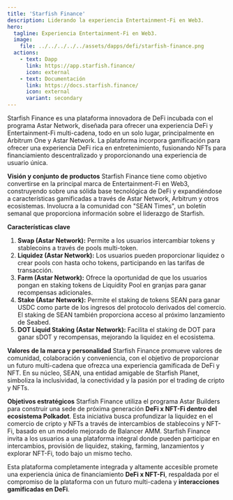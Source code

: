 ```yaml
---
title: 'Starfish Finance'
description: Liderando la experiencia Entertainment-Fi en Web3.
hero:
  tagline: Experiencia Entertainment-Fi en Web3.
  image: 
    file: ../../../../../assets/dapps/defi/starfish-finance.png
  actions:
    - text: Dapp
      link: https://app.starfish.finance/
      icon: external
    - text: Documentación
      link: https://docs.starfish.finance/
      icon: external
      variant: secondary
---
```


Starfish Finance es una plataforma innovadora de DeFi incubada con el programa Astar Network, diseñada para ofrecer una experiencia DeFi y Entertainment-Fi multi-cadena, todo en un solo lugar, principalmente en Arbitrum One y Astar Network. La plataforma incorpora gamificación para ofrecer una experiencia DeFi rica en entretenimiento, fusionando NFTs para financiamiento descentralizado y proporcionando una experiencia de usuario única.

**Visión y conjunto de productos** Starfish Finance tiene como objetivo convertirse en la principal marca de Entertainment-Fi en Web3, construyendo sobre una sólida base tecnológica de DeFi y expandiéndose a características gamificadas a través de Astar Network, Arbitrum y otros ecosistemas. Involucra a la comunidad con "SEAN Times", un boletín semanal que proporciona información sobre el liderazgo de Starfish.

**Características clave**
1. **Swap (Astar Network):** Permite a los usuarios intercambiar tokens y stablecoins a través de pools multi-token.
2. **Liquidez (Astar Network):** Los usuarios pueden proporcionar liquidez o crear pools con hasta ocho tokens, participando en las tarifas de transacción.
3. **Farm (Astar Network):** Ofrece la oportunidad de que los usuarios pongan en staking tokens de Liquidity Pool en granjas para ganar recompensas adicionales.
4. **Stake (Astar Network):** Permite el staking de tokens SEAN para ganar USDC como parte de los ingresos del protocolo derivados del comercio. El staking de SEAN también proporciona acceso al próximo lanzamiento de Seabed.
5. **DOT Liquid Staking (Astar Network):** Facilita el staking de DOT para ganar sDOT y recompensas, mejorando la liquidez en el ecosistema.

**Valores de la marca y personalidad** Starfish Finance promueve valores de comunidad, colaboración y conveniencia, con el objetivo de proporcionar un futuro multi-cadena que ofrezca una experiencia gamificada de DeFi y NFT. En su núcleo, SEAN, una entidad amigable de Starfish Planet, simboliza la inclusividad, la conectividad y la pasión por el trading de cripto y NFTs.

**Objetivos estratégicos** Starfish Finance utiliza el programa Astar Builders para construir una sede de próxima generación **DeFi x NFT-Fi dentro del ecosistema Polkadot**. Esta iniciativa busca profundizar la liquidez en el comercio de cripto y NFTs a través de intercambios de stablecoins y NFT-Fi, basado en un modelo mejorado de Balancer AMM. Starfish Finance invita a los usuarios a una plataforma integral donde pueden participar en intercambios, provisión de liquidez, staking, farming, lanzamientos y explorar NFT-Fi, todo bajo un mismo techo.

Esta plataforma completamente integrada y altamente accesible promete una experiencia única de financiamiento **DeFi x NFT-Fi**, respaldada por el compromiso de la plataforma con un futuro multi-cadena y **interacciones gamificadas en DeFi**.
